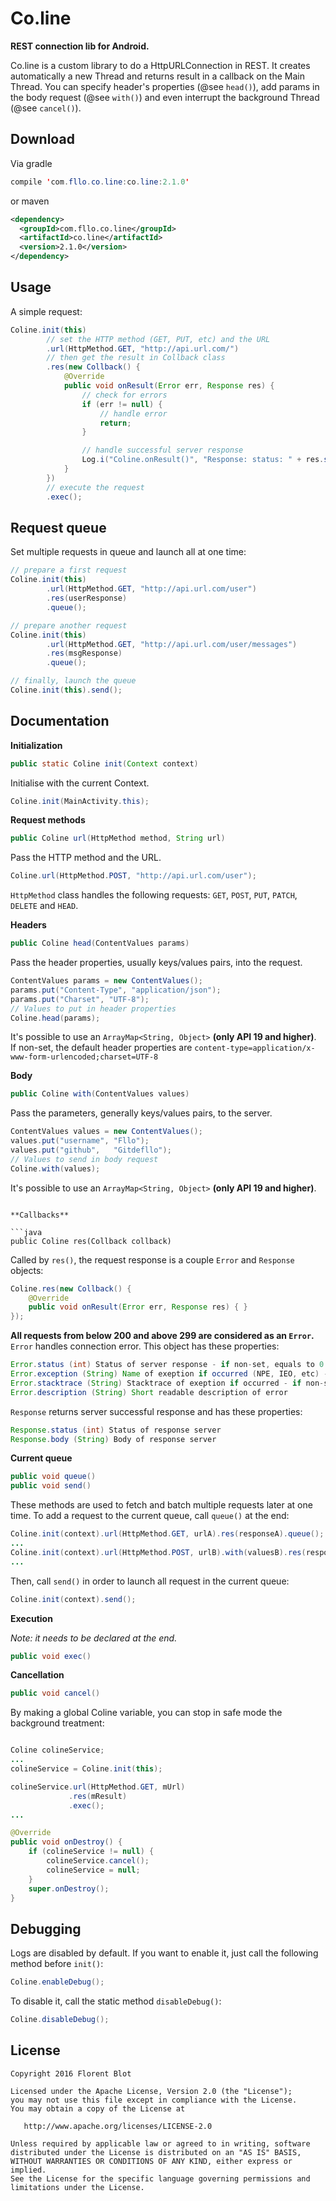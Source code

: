 Co.line
=======

**REST connection lib for Android.**

Co.line is a custom library to do a HttpURLConnection in REST. It creates automatically a new Thread and returns result in a callback on the Main Thread. You can specify header's properties (@see `head()`), add params in the body request (@see `with()`) and even interrupt the background Thread (@see `cancel()`).

Download
--------

Via gradle
```java
compile 'com.fllo.co.line:co.line:2.1.0'
```
or maven
```xml
<dependency>
  <groupId>com.fllo.co.line</groupId>
  <artifactId>co.line</artifactId>
  <version>2.1.0</version>
</dependency>
```

Usage
------

A simple request:
```java
Coline.init(this)
        // set the HTTP method (GET, PUT, etc) and the URL
        .url(HttpMethod.GET, "http://api.url.com/")
        // then get the result in Collback class
        .res(new Collback() {
            @Override
            public void onResult(Error err, Response res) {
                // check for errors
                if (err != null) {
                    // handle error
                    return;
                }

                // handle successful server response
                Log.i("Coline.onResult()", "Response: status: " + res.status+", body: " + res.body);
            }
        })
        // execute the request
        .exec();
```

Request queue
-------

Set multiple requests in queue and launch all at one time:
```java
// prepare a first request
Coline.init(this)
        .url(HttpMethod.GET, "http://api.url.com/user")
        .res(userResponse)
        .queue();

// prepare another request
Coline.init(this)
        .url(HttpMethod.GET, "http://api.url.com/user/messages")
        .res(msgResponse)
        .queue();

// finally, launch the queue
Coline.init(this).send();
```

Documentation
-------

**Initialization**

```java
public static Coline init(Context context)
```
Initialise with the current Context.
```java
Coline.init(MainActivity.this);
```

**Request methods**

```java
public Coline url(HttpMethod method, String url)
```
Pass the HTTP method and the URL.
```java
Coline.url(HttpMethod.POST, "http://api.url.com/user");
```
`HttpMethod` class handles the following requests: `GET`, `POST`, `PUT`, `PATCH`, `DELETE` and `HEAD`.

**Headers**

```java
public Coline head(ContentValues params)
```
Pass the header properties, usually keys/values pairs, into the request.
```java
ContentValues params = new ContentValues();
params.put("Content-Type", "application/json");
params.put("Charset", "UTF-8");
// Values to put in header properties
Coline.head(params);
```
It's possible to use an `ArrayMap<String, Object>` **(only API 19 and higher)**.  
If non-set, the default header properties are `content-type=application/x-www-form-urlencoded;charset=UTF-8`

**Body**

```java
public Coline with(ContentValues values)
```
Pass the parameters, generally keys/values pairs, to the server.
```java
ContentValues values = new ContentValues();
values.put("username", "Fllo");
values.put("github",   "Gitdefllo");
// Values to send in body request
Coline.with(values);
```
It's possible to use an `ArrayMap<String, Object>` **(only API 19 and higher)**.
```

**Callbacks**

```java
public Coline res(Collback collback)
```
Called by `res()`, the request response is a couple `Error` and `Response` objects:
```java
Coline.res(new Collback() {
    @Override
    public void onResult(Error err, Response res) { }
});
```

**All requests from below 200 and above 299 are considered as an `Error`.**
`Error` handles connection error. This object has these properties:
```java
Error.status (int) Status of server response - if non-set, equals to 0
Error.exception (String) Name of exeption if occurred (NPE, IEO, etc) - if non-set, equals to null
Error.stacktrace (String) Stacktrace of exeption if occurred - if non-set, equals to null
Error.description (String) Short readable description of error
```

`Response` returns server successful response and has these properties:
```java
Response.status (int) Status of response server
Response.body (String) Body of response server
```

**Current queue**

```java
public void queue()
public void send()
```
These methods are used to fetch and batch multiple requests later at one time.
To add a request to the current queue, call `queue()` at the end:
```java
Coline.init(context).url(HttpMethod.GET, urlA).res(responseA).queue();
...
Coline.init(context).url(HttpMethod.POST, urlB).with(valuesB).res(responseB).queue();
...
```
Then, call `send()` in order to launch all request in the current queue:
```java
Coline.init(context).send();
```

**Execution**

*Note: it needs to be declared at the end.*
```java
public void exec()
```

**Cancellation**

```java
public void cancel()
```

By making a global Coline variable, you can stop in safe mode the background treatment:
```java

Coline colineService;
...
colineService = Coline.init(this);

colineService.url(HttpMethod.GET, mUrl)
             .res(mResult)
             .exec();
...

@Override
public void onDestroy() {
    if (colineService != null) {
        colineService.cancel();
        colineService = null;
    }
    super.onDestroy();
}
```

Debugging
---------

Logs are disabled by default. If you want to enable it, just call the following method before `init()`:
```java
Coline.enableDebug();
```
To disable it, call the static method `disableDebug()`:
```java
Coline.disableDebug();
```

License
--------

    Copyright 2016 Florent Blot
    
    Licensed under the Apache License, Version 2.0 (the "License");
    you may not use this file except in compliance with the License.
    You may obtain a copy of the License at

       http://www.apache.org/licenses/LICENSE-2.0

    Unless required by applicable law or agreed to in writing, software
    distributed under the License is distributed on an "AS IS" BASIS,
    WITHOUT WARRANTIES OR CONDITIONS OF ANY KIND, either express or implied.
    See the License for the specific language governing permissions and
    limitations under the License.
